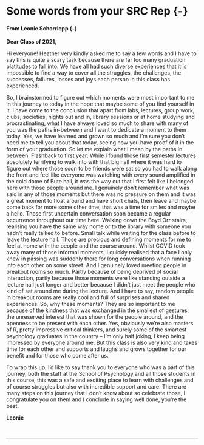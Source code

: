 # Some words from your SRC Rep {-}


#### From Leonie Schorrlepp {-}

<div class="info3">
<p><strong>Dear Class of 2021, </strong></p>
<p>Hi everyone! Heather very kindly asked me to say a few words and I have to say this is quite a scary task because there are far too many graduation platitudes to fall into. We have all had such diverse experiences that it is impossible to find a way to cover all the struggles, the challenges, the successes, failures, losses and joys each person in this class has experienced.</p>
<p>So, I brainstormed to figure out which moments were most important to me in this journey to today in the hope that maybe some of you find yourself in it. I have come to the conclusion that apart from labs, lectures, group work, clubs, societies, nights out and in, library sessions or at home studying and procrastinating, what I have always loved so much to share with many of you was the paths in-between and I want to dedicate a moment to them today. Yes, we have learned and grown so much and I’m sure you don’t need me to tell you about that today, seeing how you have proof of it in the form of your graduation. So let me explain what I mean by the paths in between. Flashback to first year: While I found those first semester lectures absolutely terrifying to walk into with that big hall where it was hard to figure out where those soon to be friends were sat so you had to walk along the front and feel like everyone was watching with every sound amplified in the cold dome of Bute hall, it was the way out that I first felt like I belonged here with those people around me. I genuinely don’t remember what was said in any of those moments but there was no pressure on them and it was a great moment to float around and have short chats, then leave and maybe come back for more some other time, that was a time for smiles and maybe a hello. Those first uncertain conversation soon became a regular occurrence throughout our time here. Walking down the Boyd Orr stairs, realising you have the same way home or to the library with someone you hadn’t really talked to before. Small talk while waiting for the class before to leave the lecture hall. Those are precious and defining moments for me to feel at home with the people and the course around. Whilst COVID took away many of those informal moments, I quickly realised that a face I only knew in passing was suddenly there for long conversations when running into each other on some street. And I genuinely loved meeting people in breakout rooms so much. Partly because of being deprived of social interaction, partly because those moments were like standing outside a lecture hall just longer and better because I didn’t just meet the people who kind of sat around me during the lecture. And I have to say, random people in breakout rooms are really cool and full of surprises and shared experiences. So, why these moments? They are so important to me because of the kindness that was exchanged in the smallest of gestures, the unreserved interest that was shown for the people around, and the openness to be present with each other. Yes, obviously we’re also masters of R, pretty impressive critical thinkers, and surely some of the smartest psychology graduates in the country – I’m only half joking, I keep being impressed by everyone around me. But this class is also very kind and takes time for each other and supports and laughs and grows together for our benefit and for those who come after us.</p>
<p>To wrap this up, I’d like to say thank you to everyone who was a part of this journey, both the staff at the School of Psychology and all those students in this course, this was a safe and exciting place to learn with challenges and of course struggles but also with incredible support and care. There are many steps on this journey that I don’t know about so celebrate those, I congratulate you on them and I conclude in saying well done, you’re the best.</p>
<p><strong>Leonie</strong></p>
</div>

<div>
<br>
</div>

---

